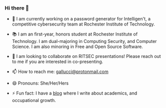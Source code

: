 ### Hi there 👋

<!--
**kawedi/kawedi** is a ✨ _special_ ✨ repository because its `README.md` (this file) appears on your GitHub profile. 
-->

- 🔭 I am currently working on a password generator for Intelligen't, a competitive cybersecurity team at Rochester Institute of Technology.

- :books: I am an first-year, honors student at Rochester Institute of Technology. I am dual-majoring in Computing Security, and Computer Science. I am also minoring in Free and Open Source Software. 

- 👯 I am looking to collaborate on RITSEC presentations! Please reach out to me if you are interested in co-presenting. 

<!--
- 🤔 I’m looking for help with ...
- 💬 Ask me about ... 
-->

- 📫 How to reach me: gallucci@protonmail.com

- 😄 Pronouns: She/Her/Hers

- ⚡ Fun fact: I have a [blog][blog] where I write about academics, and occupational growth.  

[blog]: https://oliviagallucci.home.blog/ 
